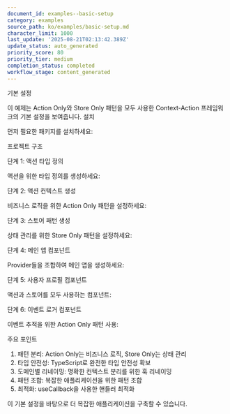 ```yaml
---
document_id: examples--basic-setup
category: examples
source_path: ko/examples/basic-setup.md
character_limit: 1000
last_update: '2025-08-21T02:13:42.389Z'
update_status: auto_generated
priority_score: 80
priority_tier: medium
completion_status: completed
workflow_stage: content_generated
---
```

기본 설정

이 예제는 Action Only와 Store Only 패턴을 모두 사용한 Context-Action 프레임워크의 기본 설정을 보여줍니다. 설치

먼저 필요한 패키지를 설치하세요:

프로젝트 구조

단계 1: 액션 타입 정의

액션을 위한 타입 정의를 생성하세요:

단계 2: 액션 컨텍스트 생성

비즈니스 로직을 위한 Action Only 패턴을 설정하세요:

단계 3: 스토어 패턴 생성

상태 관리를 위한 Store Only 패턴을 설정하세요:

단계 4: 메인 앱 컴포넌트

Provider들을 조합하여 메인 앱을 생성하세요:

단계 5: 사용자 프로필 컴포넌트

액션과 스토어를 모두 사용하는 컴포넌트:

단계 6: 이벤트 로거 컴포넌트

이벤트 추적을 위한 Action Only 패턴 사용:

주요 포인트

1. 패턴 분리: Action Only는 비즈니스 로직, Store Only는 상태 관리
2. 타입 안전성: TypeScript로 완전한 타입 안전성 확보
3. 도메인별 리네이밍: 명확한 컨텍스트 분리를 위한 훅 리네이밍
4. 패턴 조합: 복잡한 애플리케이션을 위한 패턴 조합
5. 최적화: useCallback을 사용한 핸들러 최적화

이 기본 설정을 바탕으로 더 복잡한 애플리케이션을 구축할 수 있습니다.
